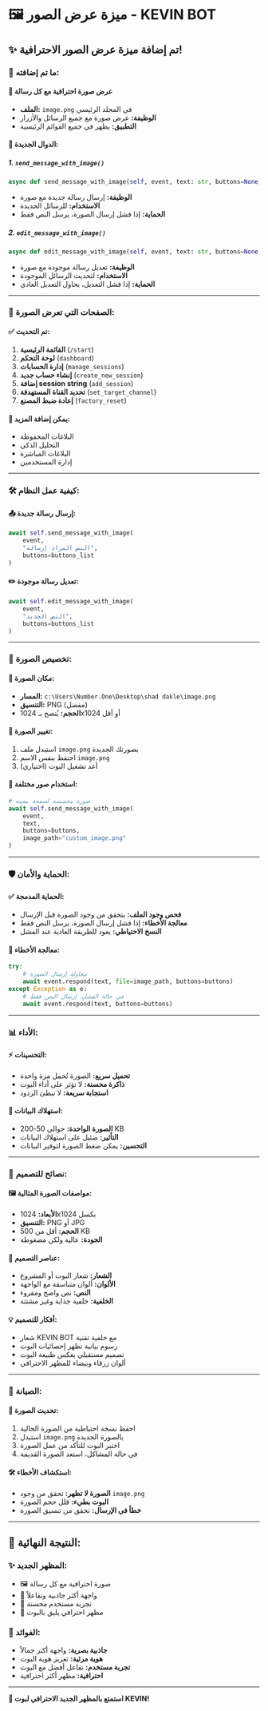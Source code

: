 # 🖼️ ميزة عرض الصور - KEVIN BOT

## ✨ **تم إضافة ميزة عرض الصور الاحترافية!**

### 📱 **ما تم إضافته:**

#### 🎨 **عرض صورة احترافية مع كل رسالة**
- **الملف:** `image.png` في المجلد الرئيسي
- **الوظيفة:** عرض صورة مع جميع الرسائل والأزرار
- **التطبيق:** يظهر في جميع القوائم الرئيسية

#### 🔧 **الدوال الجديدة:**

##### 1. **`send_message_with_image()`**
```python
async def send_message_with_image(self, event, text: str, buttons=None, image_path: str = "image.png")
```
- **الوظيفة:** إرسال رسالة جديدة مع صورة
- **الاستخدام:** للرسائل الجديدة
- **الحماية:** إذا فشل إرسال الصورة، يرسل النص فقط

##### 2. **`edit_message_with_image()`**
```python
async def edit_message_with_image(self, event, text: str, buttons=None, image_path: str = "image.png")
```
- **الوظيفة:** تعديل رسالة موجودة مع صورة
- **الاستخدام:** لتحديث الرسائل الموجودة
- **الحماية:** إذا فشل التعديل، يحاول التعديل العادي

---

### 🎯 **الصفحات التي تعرض الصورة:**

#### ✅ **تم التحديث:**
1. **القائمة الرئيسية** (`/start`)
2. **لوحة التحكم** (`dashboard`)
3. **إدارة الحسابات** (`manage_sessions`)
4. **إنشاء حساب جديد** (`create_new_session`)
5. **إضافة session string** (`add_session`)
6. **تحديد القناة المستهدفة** (`set_target_channel`)
7. **إعادة ضبط المصنع** (`factory_reset`)

#### 🔄 **يمكن إضافة المزيد:**
- البلاغات المحفوظة
- التحليل الذكي
- البلاغات المباشرة
- إدارة المستخدمين

---

### 🛠️ **كيفية عمل النظام:**

#### 📤 **إرسال رسالة جديدة:**
```python
await self.send_message_with_image(
    event,
    "النص المراد إرساله",
    buttons=buttons_list
)
```

#### ✏️ **تعديل رسالة موجودة:**
```python
await self.edit_message_with_image(
    event,
    "النص الجديد",
    buttons=buttons_list
)
```

---

### 🎨 **تخصيص الصورة:**

#### 📁 **مكان الصورة:**
- **المسار:** `c:\Users\Number.One\Desktop\shad dakle\image.png`
- **التنسيق:** PNG (مفضل)
- **الحجم:** يُنصح بـ 1024x1024 أو أقل

#### 🔄 **تغيير الصورة:**
1. استبدل ملف `image.png` بصورتك الجديدة
2. احتفظ بنفس الاسم `image.png`
3. أعد تشغيل البوت (اختياري)

#### 🎯 **استخدام صور مختلفة:**
```python
# صورة مخصصة لصفحة معينة
await self.send_message_with_image(
    event,
    text,
    buttons=buttons,
    image_path="custom_image.png"
)
```

---

### 🛡️ **الحماية والأمان:**

#### ✅ **الحماية المدمجة:**
- **فحص وجود الملف:** يتحقق من وجود الصورة قبل الإرسال
- **معالجة الأخطاء:** إذا فشل إرسال الصورة، يرسل النص فقط
- **النسخ الاحتياطي:** يعود للطريقة العادية عند الفشل

#### 🔧 **معالجة الأخطاء:**
```python
try:
    # محاولة إرسال الصورة
    await event.respond(text, file=image_path, buttons=buttons)
except Exception as e:
    # في حالة الفشل، إرسال النص فقط
    await event.respond(text, buttons=buttons)
```

---

### 📊 **الأداء:**

#### ⚡ **التحسينات:**
- **تحميل سريع:** الصورة تُحمل مرة واحدة
- **ذاكرة محسنة:** لا تؤثر على أداء البوت
- **استجابة سريعة:** لا تبطئ الردود

#### 💾 **استهلاك البيانات:**
- **الصورة الواحدة:** حوالي 50-200 KB
- **التأثير:** ضئيل على استهلاك البيانات
- **التحسين:** يمكن ضغط الصورة لتوفير البيانات

---

### 🎨 **نصائح للتصميم:**

#### 🖼️ **مواصفات الصورة المثالية:**
- **الأبعاد:** 1024x1024 بكسل
- **التنسيق:** PNG أو JPG
- **الحجم:** أقل من 500 KB
- **الجودة:** عالية ولكن مضغوطة

#### 🎯 **عناصر التصميم:**
- **الشعار:** شعار البوت أو المشروع
- **الألوان:** ألوان متناسقة مع الواجهة
- **النص:** نص واضح ومقروء
- **الخلفية:** خلفية جذابة وغير مشتتة

#### 💡 **أفكار للتصميم:**
- شعار KEVIN BOT مع خلفية تقنية
- رسوم بيانية تظهر إحصائيات البوت
- تصميم مستقبلي يعكس طبيعة البوت
- ألوان زرقاء وبيضاء للمظهر الاحترافي

---

### 🔧 **الصيانة:**

#### 🔄 **تحديث الصورة:**
1. احفظ نسخة احتياطية من الصورة الحالية
2. استبدل `image.png` بالصورة الجديدة
3. اختبر البوت للتأكد من عمل الصورة
4. في حالة المشاكل، استعد الصورة القديمة

#### 🛠️ **استكشاف الأخطاء:**
- **الصورة لا تظهر:** تحقق من وجود `image.png`
- **البوت بطيء:** قلل حجم الصورة
- **خطأ في الإرسال:** تحقق من تنسيق الصورة

---

## 🎉 **النتيجة النهائية:**

### ✨ **المظهر الجديد:**
- 🖼️ صورة احترافية مع كل رسالة
- 🎨 واجهة أكثر جاذبية وتفاعلاً
- 💫 تجربة مستخدم محسنة
- 🚀 مظهر احترافي يليق بالبوت

### 🎯 **الفوائد:**
- **جاذبية بصرية:** واجهة أكثر جمالاً
- **هوية مرئية:** تعزيز هوية البوت
- **تجربة مستخدم:** تفاعل أفضل مع البوت
- **احترافية:** مظهر أكثر احترافية

---

**🎊 استمتع بالمظهر الجديد الاحترافي لبوت KEVIN!**